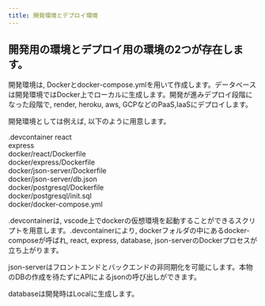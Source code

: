 ```yaml
---
title: 開発環境とデプロイ環境
---
```


 ## 開発用の環境とデプロイ用の環境の2つが存在します。

  開発環境は, Dockerとdocker-compose.ymlを用いて作成します。データベースは開発環境ではDocker上でローカルに生成します。開発が進みデプロイ段階になった段階で, render, heroku, aws, GCPなどのPaaS,IaaSにデプロイします。

開発環境としては例えば, 以下のように用意します。


.devcontainer
react <br/>
express <br/>
docker/react/Dockerfile <br/>
docker/express/Dockerfile <br/>
docker/json-server/Dockerfile <br/>
docker/json-server/db.json <br/>
docker/postgresql/Dockerfile <br/>
docker/postgresql/init.sql <br/>
docker/docker-compose.yml

.devcontainerは, vscode上でdockerの仮想環境を起動することができるスクリプトを用意します。.devcontainerにより, dockerフォルダの中にあるdocker-composeが呼ばれ, react, express, database, json-serverのDockerプロセスが立ち上がります。

json-serverはフロントエンドとバックエンドの非同期化を可能にします。本物のDBの作成を待たずにAPIによるjsonの呼び出しができます。


databaseは開発時はLocalに生成します。








